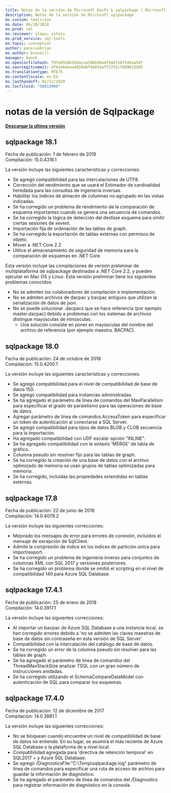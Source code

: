 ```yaml
---
title: Notas de la versión de Microsoft DacFx & sqlpackage | Microsoft Docs
description: Notas de la versión de Microsoft sqlpackage
ms.custom: tools|sos
ms.date: 06/20/2018
ms.prod: sql
ms.reviewer: alayu; sstein
ms.prod_service: sql-tools
ms.topic: conceptual
author: pensivebrian
ms.author: broneill
manager: kenvh
ms.openlocfilehash: f9fe0558b169acea58bb98a4f9a07267549aa58f
ms.sourcegitcommit: dfb1e6deaa4919a0f4e654af57252cfb09613dd5
ms.translationtype: MTE75
ms.contentlocale: es-ES
ms.lasthandoff: 02/11/2019
ms.locfileid: "56013006"
---
```

# <a name="sqlpackage-release-notes"></a>notas de la versión de Sqlpackage

**[Descargar la última versión](sqlpackage-download.md)**

## <a name="sqlpackage-181"></a>sqlpackage 18.1

Fecha de publicación: 1 de febrero de 2019  
Compilación: 15.0.4316.1 

La versión incluye las siguientes características y correcciones:

- Se agregó compatibilidad para las intercalaciones de UTF8.
- Corrección del rendimiento que se usará el Estimador de cardinalidad heredada para las consultas de ingeniería inversas.
- Habilitar los índices de almacén de columnas no agrupado en las vistas indizadas.
- Se ha corregido un problema de rendimiento de la comparación de esquema importantes cuando se genera una secuencia de comandos.
- Se ha corregido la lógica de detección del desfase esquema para omitir ciertas sesiones de xevent.
- Importación fija de ordenación de las tablas de graph.
- Se ha corregido la exportación de tablas externas con permisos de objeto.
- Mover a .NET Core 2.2 
- Utilice el almacenamiento de seguridad de memoria para la comparación de esquemas en .NET Core.

Esta versión incluye las compilaciones de versión preliminar de multiplataforma de sqlpackage destinadas a .NET Core 2.2, y pueden ejecutar en Mac OS y Linux. Esta versión preliminar tiene los siguientes problemas conocidos:

- No se admiten los colaboradores de compilación e implementación.
- No se admiten archivos de dacpac y bacpac antiguos que utilizan la serialización de datos de json.
- No se puede solucionar .dacpacs que se hace referencia (por ejemplo master.dacpac) debido a problemas con los sistemas de archivos distingue mayúsculas de minúsculas.
  - Una solución consiste en poner en mayúsculas del nombre del archivo de referencia (por ejemplo maestra. BACPAC).
## <a name="sqlpackage-180"></a>sqlpackage 18.0

Fecha de publicación: 24 de octubre de 2018  
Compilación: 15.0.4200.1 

La versión incluye las siguientes características y correcciones:

- Se agregó compatibilidad para el nivel de compatibilidad de base de datos 150.
- Se agregó compatibilidad para instancias administradas.
- Se ha agregado el parámetro de línea de comandos del MaxParallelism para especificar el grado de paralelismo para las operaciones de base de datos.
- Agregar parámetro de línea de comandos AccessToken para especificar un token de autenticación al conectarse a SQL Server.
- Se agregó compatibilidad para tipos de datos BLOB y CLOB secuencia para la importación.
- Ha agregado compatibilidad con UDF escalar opción "INLINE".
- Se ha agregado compatibilidad con la sintaxis 'MERGE' de tabla de gráfico.
- Columna pseudo sin resolver fijo para las tablas de graph.
- Se ha corregido la creación de una base de datos con el archivo optimizado de memoria se usan grupos de tablas optimizadas para memoria.
- Se ha corregido, incluidas las propiedades extendidas en tablas externas.

## <a name="sqlpackage-178"></a>sqlpackage 17.8

Fecha de publicación: 22 de junio de 2018  
Compilación: 14.0.4079.2  

La versión incluye las siguientes correcciones:

- Mejorado los mensajes de error para errores de conexión, incluidos el mensaje de excepción de SqlClient.
- Admite la compresión de índice en los índices de partición única para import/export.
- Se ha corregido un problema de ingeniería inverso para conjuntos de columnas XML con SQL 2017 y versiones posteriores.
- Se ha corregido un problema donde se omitió el scripting en el nivel de compatibilidad 140 para Azure SQL Database.

## <a name="sqlpackage-1741"></a>sqlpackage 17.4.1

Fecha de publicación: 25 de enero de 2018  
Compilación: 14.0.3917.1

La versión incluye las siguientes correcciones:

- Al importar un bacpac de Azure SQL Database a una instancia local, se han corregido errores debido a 'no se admiten las claves maestras de base de datos sin contraseña en esta versión de SQL Server'.
- Compatibilidad con la intercalación del catálogo de base de datos.
- Se ha corregido un error de la columna pseudo sin resolver para las tablas de graph.
- Se ha agregado el parámetro de línea de comandos del ThreadMaxStackSize analizar TSQL con un gran número de instrucciones anidadas.
- Se ha corregido utilizando el SchemaCompareDataModel con autenticación de SQL para comparar los esquemas.

## <a name="sqlpackage-1740"></a>sqlpackage 17.4.0

Fecha de publicación: 12 de diciembre de 2017  
Compilación: 14.0.3881.1

La versión incluye las siguientes correcciones:

- No se bloquean cuando encuentre un nivel de compatibilidad de base de datos no entiende. En su lugar, se asumirá el más reciente de Azure SQL Database o la plataforma de a nivel local.
- Compatibilidad agregada para 'directiva de retención temporal' en SQL2017 + y Azure SQL Database.
- Se agregó /DiagnosticsFile:"C:\Temp\sqlpackage.log" parámetro de línea de comandos para especificar una ruta de acceso de archivo para guardar la información de diagnóstico.
- Se ha agregado el parámetro de línea de comandos del /Diagnostics para registrar información de diagnóstico en la consola.


